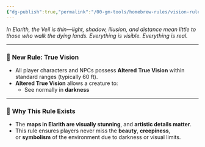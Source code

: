 ```yaml
---
{"dg-publish":true,"permalink":"/00-gm-tools/homebrew-rules/vision-rule-altered-true-sight-for-all/"}
---
```


_In Elarith, the Veil is thin—light, shadow, illusion, and distance mean little to those who walk the dying lands. Everything is visible. Everything is real._

---

### 🌌 **New Rule: True Vision**

- All player characters and NPCs possess **Altered** **True Vision** within standard ranges (typically 60 ft).
- **Altered True Vision** allows a creature to:
	- See normally in **darkness**

---

### 🧿 **Why This Rule Exists**

- The **maps in Elarith are visually stunning**, and **artistic details matter**.
- This rule ensures players never miss the **beauty**, **creepiness**, or **symbolism** of the environment due to darkness or visual limits.

